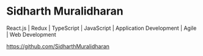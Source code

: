 # Sidharth Muralidharan
React.js | Redux | TypeScript | JavaScript | Application Development | Agile | Web Development

https://github.com/SidharthMuralidharan
